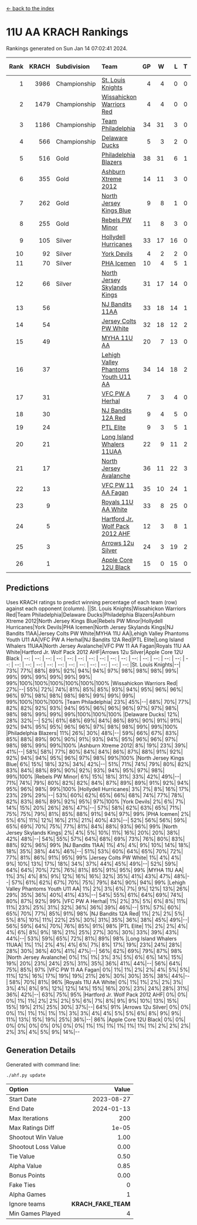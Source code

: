 [<- back to the index](readme.md)
# 11U AA KRACH Rankings
Rankings generated on Sun Jan 14 07:02:41 2024.

Rank|KRACH|Subdivision|Team|GP|W|L|T|OTW|OTL|SoS|Exp Wins|Win Diff
---:|---:|:---|:---|---:|---:|---:|---:|---:|---:|---:|---:|---:
1|3986|Championship|[St. Louis Knights](https://gamesheetstats.com/seasons/3659/teams/143319/schedule)|4|4|0|0|0|0|133|4.8|-0.0
2|1479|Championship|[Wissahickon Warriors Red](https://gamesheetstats.com/seasons/3659/teams/140468/schedule)|4|4|0|0|1|0|47|4.8|-0.0
3|1186|Championship|[Team Philadelphia](https://gamesheetstats.com/seasons/3659/teams/140788/schedule)|34|31|3|0|1|1|138|31.9|0.0
4|566|Championship|[Delaware Ducks](https://gamesheetstats.com/seasons/3659/teams/140453/schedule)|5|3|2|0|1|0|517|3.9|0.0
5|516|Gold|[Philadelphia Blazers](https://gamesheetstats.com/seasons/3659/teams/140461/schedule)|38|31|6|1|1|1|261|32.3|-0.0
6|355|Gold|[Ashburn Xtreme 2012](https://gamesheetstats.com/seasons/3659/teams/140775/schedule)|14|11|3|0|1|0|221|11.9|0.0
7|262|Gold|[North Jersey Kings Blue](https://gamesheetstats.com/seasons/3659/teams/140459/schedule)|9|8|1|0|0|0|36|8.9|0.0
8|255|Gold|[Rebels PW Minor](https://gamesheetstats.com/seasons/3659/teams/140786/schedule)|11|8|3|0|0|0|211|8.9|0.0
9|105|Silver|[Hollydell Hurricanes](https://gamesheetstats.com/seasons/3659/teams/140777/schedule)|33|17|16|0|1|3|439|17.9|0.0
10|92|Silver|[York Devils](https://gamesheetstats.com/seasons/3659/teams/140469/schedule)|4|2|2|0|1|0|480|2.9|0.0
11|70|Silver|[PHA Icemen](https://gamesheetstats.com/seasons/3659/teams/143313/schedule)|10|4|5|1|1|0|223|5.4|0.0
12|66|Silver|[North Jersey Skylands Kings](https://gamesheetstats.com/seasons/3659/teams/140784/schedule)|31|17|14|0|2|2|158|17.9|0.0
13|56||[NJ Bandits 11AA](https://gamesheetstats.com/seasons/3659/teams/140782/schedule)|33|18|14|1|0|2|125|19.4|0.0
14|54||[Jersey Colts PW White](https://gamesheetstats.com/seasons/3659/teams/140778/schedule)|32|18|12|2|2|0|97|19.9|0.0
15|49||[MYHA 11U AA](https://gamesheetstats.com/seasons/3659/teams/140781/schedule)|20|7|13|0|0|0|320|7.9|0.0
16|37||[Lehigh Valley Phantoms Youth U11 AA](https://gamesheetstats.com/seasons/3659/teams/140779/schedule)|34|14|18|2|1|1|296|15.9|0.0
17|31||[VFC PW A Herhal](https://gamesheetstats.com/seasons/3659/teams/140467/schedule)|7|3|4|0|1|1|103|3.9|0.0
18|30||[NJ Bandits 12A Red](https://gamesheetstats.com/seasons/3659/teams/140458/schedule)|9|4|5|0|0|0|40|4.9|0.0
19|24||[PTL Elite](https://gamesheetstats.com/seasons/3659/teams/140462/schedule)|9|3|5|1|1|0|41|4.4|0.0
20|21||[Long Island Whalers 11UAA](https://gamesheetstats.com/seasons/3659/teams/140780/schedule)|22|9|11|2|0|1|64|10.9|0.0
21|17||[North Jersey Avalanche](https://gamesheetstats.com/seasons/3659/teams/140783/schedule)|36|11|22|3|1|5|129|13.4|0.0
22|13||[VFC PW 11 AA Fagan](https://gamesheetstats.com/seasons/3659/teams/140789/schedule)|35|10|24|1|3|1|257|11.4|0.0
23|9||[Royals 11U AA White](https://gamesheetstats.com/seasons/3659/teams/140787/schedule)|33|8|25|0|1|0|258|8.9|0.0
24|5||[Hartford Jr. Wolf Pack 2012 AHF](https://gamesheetstats.com/seasons/3659/teams/140776/schedule)|12|3|8|1|0|0|33|4.4|0.0
25|3||[Arrows 12u Silver](https://gamesheetstats.com/seasons/3659/teams/140774/schedule)|24|3|19|2|0|1|67|4.9|0.0
26|1||[Apple Core 12U Black](https://gamesheetstats.com/seasons/3659/teams/140773/schedule)|15|0|15|0|0|0|314|0.9|0.0

## Predictions
Uses KRACH ratings to predict winning percentage of each team (row) against each opponent (column).
||St. Louis Knights|Wissahickon Warriors Red|Team Philadelphia|Delaware Ducks|Philadelphia Blazers|Ashburn Xtreme 2012|North Jersey Kings Blue|Rebels PW Minor|Hollydell Hurricanes|York Devils|PHA Icemen|North Jersey Skylands Kings|NJ Bandits 11AA|Jersey Colts PW White|MYHA 11U AA|Lehigh Valley Phantoms Youth U11 AA|VFC PW A Herhal|NJ Bandits 12A Red|PTL Elite|Long Island Whalers 11UAA|North Jersey Avalanche|VFC PW 11 AA Fagan|Royals 11U AA White|Hartford Jr. Wolf Pack 2012 AHF|Arrows 12u Silver|Apple Core 12U Black
| --: | --: | --: | --: | --: | --: | --: | --: | --: | --: | --: | --: | --: | --: | --: | --: | --: | --: | --: | --: | --: | --: | --: | --: | --: | --: | --: 
|St. Louis Knights|--| 73%| 77%| 88%| 89%| 92%| 94%| 94%| 97%| 98%| 98%| 98%| 99%| 99%| 99%| 99%| 99%| 99%| 99%| 99%|100%|100%|100%|100%|100%|100%
|Wissahickon Warriors Red| 27%|--| 55%| 72%| 74%| 81%| 85%| 85%| 93%| 94%| 95%| 96%| 96%| 96%| 97%| 98%| 98%| 98%| 98%| 99%| 99%| 99%| 99%|100%|100%|100%
|Team Philadelphia| 23%| 45%|--| 68%| 70%| 77%| 82%| 82%| 92%| 93%| 94%| 95%| 96%| 96%| 96%| 97%| 97%| 98%| 98%| 98%| 99%| 99%| 99%|100%|100%|100%
|Delaware Ducks| 12%| 28%| 32%|--| 52%| 61%| 68%| 69%| 84%| 86%| 89%| 90%| 91%| 91%| 92%| 94%| 95%| 95%| 96%| 96%| 97%| 98%| 98%| 99%| 99%|100%
|Philadelphia Blazers| 11%| 26%| 30%| 48%|--| 59%| 66%| 67%| 83%| 85%| 88%| 89%| 90%| 90%| 91%| 93%| 94%| 95%| 96%| 96%| 97%| 98%| 98%| 99%| 99%|100%
|Ashburn Xtreme 2012|  8%| 19%| 23%| 39%| 41%|--| 58%| 58%| 77%| 80%| 84%| 84%| 86%| 87%| 88%| 91%| 92%| 92%| 94%| 94%| 95%| 96%| 97%| 98%| 99%|100%
|North Jersey Kings Blue|  6%| 15%| 18%| 32%| 34%| 42%|--| 51%| 71%| 74%| 79%| 80%| 82%| 83%| 84%| 88%| 89%| 90%| 92%| 93%| 94%| 95%| 97%| 98%| 99%|100%
|Rebels PW Minor|  6%| 15%| 18%| 31%| 33%| 42%| 49%|--| 71%| 74%| 79%| 80%| 82%| 82%| 84%| 87%| 89%| 89%| 91%| 92%| 94%| 95%| 96%| 98%| 99%|100%
|Hollydell Hurricanes|  3%|  7%|  8%| 16%| 17%| 23%| 29%| 29%|--| 53%| 60%| 62%| 65%| 66%| 68%| 74%| 77%| 78%| 82%| 83%| 86%| 89%| 92%| 95%| 97%|100%
|York Devils|  2%|  6%|  7%| 14%| 15%| 20%| 26%| 26%| 47%|--| 57%| 58%| 62%| 63%| 65%| 71%| 75%| 75%| 79%| 81%| 85%| 88%| 91%| 94%| 97%| 99%
|PHA Icemen|  2%|  5%|  6%| 11%| 12%| 16%| 21%| 21%| 40%| 43%|--| 52%| 56%| 56%| 59%| 65%| 69%| 70%| 75%| 77%| 81%| 84%| 88%| 93%| 96%| 99%
|North Jersey Skylands Kings|  2%|  4%|  5%| 10%| 11%| 16%| 20%| 20%| 38%| 42%| 48%|--| 54%| 55%| 57%| 64%| 68%| 69%| 73%| 76%| 80%| 83%| 88%| 92%| 96%| 99%
|NJ Bandits 11AA|  1%|  4%|  4%|  9%| 10%| 14%| 18%| 18%| 35%| 38%| 44%| 46%|--| 51%| 53%| 60%| 64%| 65%| 70%| 72%| 77%| 81%| 86%| 91%| 95%| 99%
|Jersey Colts PW White|  1%|  4%|  4%|  9%| 10%| 13%| 17%| 18%| 34%| 37%| 44%| 45%| 49%|--| 52%| 59%| 64%| 64%| 70%| 72%| 76%| 81%| 85%| 91%| 95%| 99%
|MYHA 11U AA|  1%|  3%|  4%|  8%|  9%| 12%| 16%| 16%| 32%| 35%| 41%| 43%| 47%| 48%|--| 57%| 61%| 62%| 67%| 70%| 75%| 79%| 84%| 90%| 94%| 99%
|Lehigh Valley Phantoms Youth U11 AA|  1%|  2%|  3%|  6%|  7%|  9%| 12%| 13%| 26%| 29%| 35%| 36%| 40%| 41%| 43%|--| 54%| 55%| 61%| 64%| 69%| 74%| 80%| 87%| 92%| 99%
|VFC PW A Herhal|  1%|  2%|  3%|  5%|  6%|  8%| 11%| 11%| 23%| 25%| 31%| 32%| 36%| 36%| 39%| 46%|--| 51%| 57%| 60%| 65%| 70%| 77%| 85%| 91%| 98%
|NJ Bandits 12A Red|  1%|  2%|  2%|  5%|  5%|  8%| 10%| 11%| 22%| 25%| 30%| 31%| 35%| 36%| 38%| 45%| 49%|--| 56%| 59%| 64%| 70%| 76%| 85%| 91%| 98%
|PTL Elite|  1%|  2%|  2%|  4%|  4%|  6%|  8%|  9%| 18%| 21%| 25%| 27%| 30%| 30%| 33%| 39%| 43%| 44%|--| 53%| 59%| 65%| 72%| 81%| 89%| 98%
|Long Island Whalers 11UAA|  1%|  1%|  2%|  4%|  4%|  6%|  7%|  8%| 17%| 19%| 23%| 24%| 28%| 28%| 30%| 36%| 40%| 41%| 47%|--| 56%| 62%| 69%| 79%| 87%| 98%
|North Jersey Avalanche|  0%|  1%|  1%|  3%|  3%|  5%|  6%|  6%| 14%| 15%| 19%| 20%| 23%| 24%| 25%| 31%| 35%| 36%| 41%| 44%|--| 56%| 64%| 75%| 85%| 97%
|VFC PW 11 AA Fagan|  0%|  1%|  1%|  2%|  2%|  4%|  5%|  5%| 11%| 12%| 16%| 17%| 19%| 19%| 21%| 26%| 30%| 30%| 35%| 38%| 44%|--| 58%| 70%| 81%| 96%
|Royals 11U AA White|  0%|  1%|  1%|  2%|  2%|  3%|  3%|  4%|  8%|  9%| 12%| 12%| 14%| 15%| 16%| 20%| 23%| 24%| 28%| 31%| 36%| 42%|--| 63%| 75%| 95%
|Hartford Jr. Wolf Pack 2012 AHF|  0%|  0%|  0%|  1%|  1%|  2%|  2%|  2%|  5%|  6%|  7%|  8%|  9%|  9%| 10%| 13%| 15%| 15%| 19%| 21%| 25%| 30%| 37%|--| 64%| 91%
|Arrows 12u Silver|  0%|  0%|  0%|  1%|  1%|  1%|  1%|  1%|  3%|  3%|  4%|  4%|  5%|  5%|  6%|  8%|  9%|  9%| 11%| 13%| 15%| 19%| 25%| 36%|--| 86%
|Apple Core 12U Black|  0%|  0%|  0%|  0%|  0%|  0%|  0%|  0%|  0%|  1%|  1%|  1%|  1%|  1%|  1%|  1%|  2%|  2%|  2%|  2%|  3%|  4%|  5%|  9%| 14%|--

## Generation Details

Generated with command line:
```
./ahf.py update
```

| Option | Value |
| :----- | ----: |
| Start Date | 2023-08-27 |
| End Date | 2024-01-13 |
| Max Iterations | 200 |
| Max Ratings Diff | 1e-05 |
| Shootout Win Value | 1.00 |
| Shootout Loss Value | 0.00 |
| Tie Value | 0.50 |
| Alpha Value | 0.85 |
| Bonus Points | 0.00 |
| Fake Ties | 0 |
| Alpha Games | 1 |
| Ignore teams | __KRACH_FAKE_TEAM__ |
| Min Games Played | 4 |

